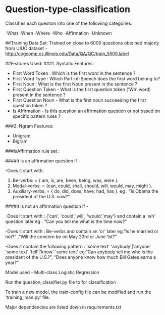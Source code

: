 # Question-type-classification

Classifies each question into one of the following categories:

-What
-When
-Where
-Who
-Affirmation
-Unknown

##Training Data Set:
Trained on close to 6000 questions obtained majorly from UIUC dataset - http://cogcomp.cs.illinois.edu/Data/QA/QC/train_5500.label

##Features Used:
###1. Syntatic Features:
- First Word Token : Which is the first word in the sentence ?
- First Word Type : Which Part-of-Speech does the first word belong to?
- First Noun : What is the first Noun present in the sentence ?
- First Question Token - What is the first question token ('Wh' word) present in the sentence ?
- First Question Noun - What is the first noun succeeding the first question token ?
- Is Affirmation - Is this question an affirmation question or not based on specific pattern rules ?

###2. Ngram Features:
- Unigram
- Bigram

###IsAffirmation rule set :

####It is an affirmation question if - 

-Does it start with: 
1. Be-verbs: = { am, is, are, been, being, was, were }.
2. Modal-verbs: = {can, could, shall, should, will, would, may, might }.
3. Auxiliary-verbs: = { do, did, does, have, had, has }.
eg : “Is Obama the president of the U.S. now?” 

####It is not an affirmation question if - 

-Does it start with :
{'can', 'could','will', 'would','may'} and contain a 'wh' question later
eg : "Can you tell me what is the time now?"

-Does it start with :
Be-verbs and contain an 'or' later
eg:“Is he married or not?” ,“Will the concern be on May 23rd or June 1st?”

-Does it contain the following pattern :
'some text' 'anybody'|'anyone' 'some text' 'tell'|'know' 'some text'
eg:“Can anybody tell me who is the president of the U.S.?”, “Does anyone know how much Bill Gates earns a year?”


Model used - Multi-class Logistic Regression

Run the question_classifier.py file to for classification

To train a new model, the train-config file can be modified and run the 'training_man.py' file.

Major dependencies are listed down in requirements.txt

